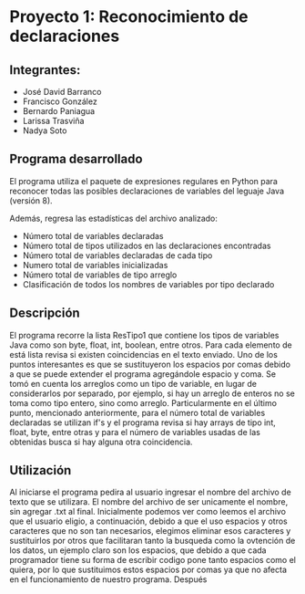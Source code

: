 # Proyecto 1: Reconocimiento de declaraciones

## Integrantes: 


* José David Barranco 
* Francisco González
* Bernardo Paniagua
* Larissa Trasviña
* Nadya Soto

## Programa desarrollado

El programa utiliza el paquete de expresiones regulares en Python para reconocer todas las posibles declaraciones de variables del leguaje Java (versión 8). 

Además, regresa las estadísticas del archivo analizado:

* Número total de variables declaradas
* Número total de tipos utilizados en las declaraciones encontradas
* Número total de variables declaradas de cada tipo
* Numero total de variables inicializadas
* Número total de variables de tipo arreglo
* Clasificación de todos los nombres de variables por tipo declarado

## Descripción
El programa recorre la lista ResTipo1 que contiene los tipos de variables Java como son byte, float, int, boolean, entre otros. Para cada elemento de está lista revisa si existen coincidencias en el texto enviado. 
Uno de los puntos interesantes es que se sustituyeron los espacios por comas debido a que se puede extender el programa agregándole espacio y coma. 
Se tomó en cuenta los arreglos como un tipo de variable, en lugar de considerarlos por separado, por ejemplo, si hay un arreglo de enteros no se toma como tipo entero, sino como arreglo.
Particularmente en el último punto, mencionado anteriormente, para el número total de variables declaradas se utilizan if's y el programa revisa si hay arrays de tipo int, float, byte, entre otras y para el número de variables usadas de las obtenidas busca si hay alguna otra coincidencia. 


## Utilización

Al iniciarse el programa pedira al usuario ingresar el nombre del archivo de texto que se utilizara.
El nombre del archivo de ser unicamente el nombre, sin agregar .txt al final.
Inicialmente podemos ver como leemos el archivo que el usuario eligio, a continuación, debido a que el uso espacios y otros caracteres que no son tan necesarios, elegimos eliminar esos caracteres y sustituirlos por otros que facilitaran tanto la busqueda como la ovtención de los datos, un ejemplo claro son los espacios, que debido a que cada programador tiene su forma de escribir codigo pone tanto espacios como el quiera, por lo que sustituimos estos espacios por comas ya que no afecta en el funcionamiento de nuestro programa.
Después 



